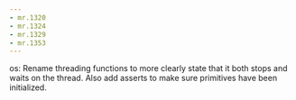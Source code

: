 ```yaml
---
- mr.1320
- mr.1324
- mr.1329
- mr.1353
---
```


os: Rename threading functions to more clearly state that it both stops and
waits on the thread. Also add asserts to make sure primitives have been
initialized.
